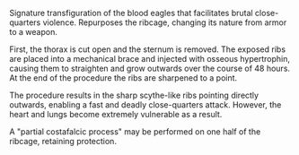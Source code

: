 Signature transfiguration of the blood eagles that facilitates brutal close-quarters violence. Repurposes the ribcage, changing its nature from armor to a weapon.

First, the thorax is cut open and the sternum is removed. The exposed ribs are placed into a mechanical brace and injected with osseous hypertrophin, causing them to straighten and grow outwards over the course of 48 hours. At the end of the procedure the ribs are sharpened to a point.

The procedure results in the sharp scythe-like ribs pointing directly outwards, enabling a fast and deadly close-quarters attack. However, the heart and lungs become extremely vulnerable as a result.

A "partial costafalcic process" may be performed on one half of the ribcage, retaining protection.